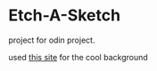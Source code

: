# Etch-A-Sketch
project for odin project.

used [this site](https://www.magicpattern.design/tools/css-backgrounds)
for the cool background
